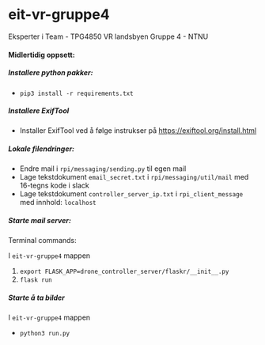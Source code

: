# eit-vr-gruppe4
Eksperter i Team - TPG4850 VR landsbyen Gruppe 4 - NTNU

#### Midlertidig oppsett:

##### Installere python pakker:
- `pip3 install -r requirements.txt`

##### Installere ExifTool
- Installer ExifTool ved å følge instrukser på https://exiftool.org/install.html

##### Lokale filendringer:

- Endre mail i `rpi/messaging/sending.py` til egen mail
- Lage tekstdokument `email_secret.txt` i `rpi/messaging/util/mail` med 16-tegns kode i slack
- Lage tekstdokument `controller_server_ip.txt` i `rpi_client_message` med innhold: `localhost`

##### Starte mail server:
Terminal commands:

I `eit-vr-gruppe4` mappen
1. `export FLASK_APP=drone_controller_server/flaskr/__init__.py`
2. `flask run`

##### Starte å ta bilder
I `eit-vr-gruppe4` mappen
- `python3 run.py`
